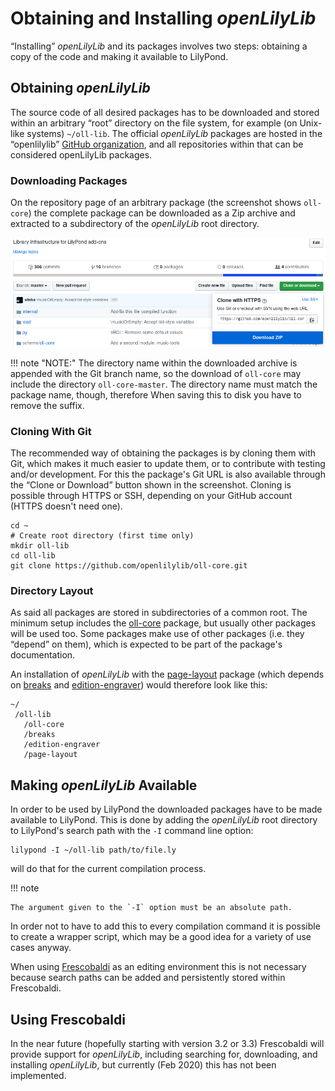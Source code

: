 # Obtaining and Installing *openLilyLib*

“Installing” *openLilyLib* and its packages involves two steps: obtaining a copy
of the code and making it available to LilyPond.

## Obtaining *openLilyLib*

The source code of all desired packages has to be downloaded and stored within
an arbitrary “root” directory on the file system, for example (on Unix-like
systems) `~/oll-lib`. The official *openLilyLib* packages are hosted in the
“openlilylib” [GitHub organization](https://github.com/openlilylib), and all
repositories within that can be considered openLilyLib packages.

### Downloading Packages

On the repository page of an arbitrary package (the screenshot shows `oll-core`)
the complete package can be downloaded as a Zip archive and extracted to a
subdirectory of the *openLilyLib* root directory.

![Repository on GitHub, Download pop-up](../images/gh-download-clone.png)

!!! note "NOTE:"
    The directory name within the downloaded archive is appended with the Git branch name, so the download of `oll-core` may include the directory `oll-core-master`. The directory name must match the package name, though, therefore When saving this to disk you have to remove the suffix.

### Cloning With Git

The recommended way of obtaining the packages is by cloning them with Git, which
makes it much easier to update them, or to contribute with testing and/or
development. For this the package's Git URL is also available through the “Clone
or Download” button shown in the screenshot. Cloning is possible through HTTPS
or SSH, depending on your GitHub account (HTTPS doesn't need one).

```
cd ~
# Create root directory (first time only)
mkdir oll-lib
cd oll-lib
git clone https://github.com/openlilylib/oll-core.git
```

### Directory Layout

As said all packages are stored in subdirectories of a common root. The minimum
setup includes the [oll-core](../oll-core/index.html) package, but usually other
packages will be used too. Some packages make use of other packages (i.e. they
“depend” on them), which is expected to be part of the package's documentation.

An installation of *openLilyLib* with the [page-layout](../page-layout/index.html) package (which depends on [breaks](../breaks/index.html) and [edition-engraver](../edition-engraver/index.md)) would therefore look like this:

```
~/
 /oll-lib
   /oll-core
   /breaks
   /edition-engraver
   /page-layout
```

## Making *openLilyLib* Available

In order to be used by LilyPond the downloaded packages have to be made
available to LilyPond. This is done by adding the *openLilyLib* root directory
to LilyPond's search path with the `-I` command line option:

```
lilypond -I ~/oll-lib path/to/file.ly
```

will do that for the current compilation process.

!!! note

    The argument given to the `-I` option must be an absolute path.

In order not to have to add this to every compilation command it is possible to
create a wrapper script, which may be a good idea for a variety of use cases
anyway.

When using [Frescobaldi](http://frescobaldi.org) as an editing environment this
is not necessary because search paths can be added and persistently stored
within Frescobaldi.

## Using Frescobaldi

In the near future (hopefully starting with version 3.2 or 3.3) Frescobaldi will
provide support for *openLilyLib*, including searching for, downloading, and
installing *openLilyLib*, but currently (Feb 2020) this has not been
implemented.
